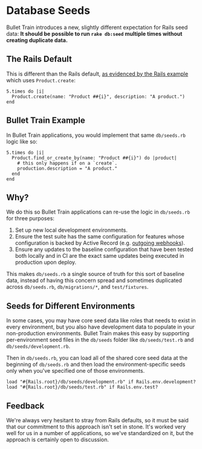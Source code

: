 # Database Seeds

Bullet Train introduces a new, slightly different expectation for Rails seed data: **It should be possible to run `rake db:seed` multiple times without creating duplicate data.**

## The Rails Default

This is different than the Rails default, [as evidenced by the Rails example](https://guides.rubyonrails.org/v6.1.1/active_record_migrations.html#migrations-and-seed-data) which uses `Product.create`:

```
5.times do |i|
  Product.create(name: "Product ##{i}", description: "A product.")
end
```

## Bullet Train Example

In Bullet Train applications, you would implement that same `db/seeds.rb` logic like so:

```
5.times do |i|
  Product.find_or_create_by(name: "Product ##{i}") do |product|
    # this only happens if on a `create`.
    production.description = "A product."
  end
end
```

## Why?
We do this so Bullet Train applications can re-use the logic in `db/seeds.rb` for three purposes:

1. Set up new local development environments.
2. Ensure the test suite has the same configuration for features whose configuration is backed by Active Record (e.g. [outgoing webhooks](/docs/webhooks/outgoing.md)).
3. Ensure any updates to the baseline configuration that have been tested both locally and in CI are the exact same updates being executed in production upon deploy.

This makes `db/seeds.rb` a single source of truth for this sort of baseline data, instead of having this concern spread and sometimes duplicated across `db/seeds.rb`, `db/migrations/*`, and `test/fixtures`.

## Seeds for Different Environments
In some cases, you may have core seed data like roles that needs to exist in every environment, but you also have development data to populate in your non-production environments. Bullet Train makes this easy by supporting per-environment seed files in the `db/seeds` folder like `db/seeds/test.rb` and `db/seeds/development.rb`.

Then in `db/seeds.rb`, you can load all of the shared core seed data at the beginning of `db/seeds.rb` and then load the environment-specific seeds only when you've specified one of those environments.

```
load "#{Rails.root}/db/seeds/development.rb" if Rails.env.development?
load "#{Rails.root}/db/seeds/test.rb" if Rails.env.test?
```

## Feedback
We're always very hesitant to stray from Rails defaults, so it must be said that our commitment to this approach isn't set in stone. It's worked very well for us in a number of applications, so we've standardized on it, but the approach is certainly open to discussion.
